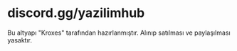 # discord.gg/yazilimhub

Bu altyapı "Kroxes" tarafından hazırlanmıştır.
Alınıp satılması ve paylaşılması yasaktır.
